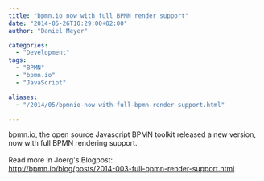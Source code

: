 ```yaml
---
title: "bpmn.io now with full BPMN render support"
date: "2014-05-26T10:29:00+02:00"
author: "Daniel Meyer"

categories:
  - "Development"
tags: 
  - "BPMN"
  - "bpmn.io"
  - "JavaScript"

aliases:
  - "/2014/05/bpmnio-now-with-full-bpmn-render-support.html"

---
```


bpmn.io, the open source Javascript BPMN toolkit released a new version, now with full BPMN rendering support.<br />
<br />
Read more in Joerg's Blogpost:<br />
<a href="http://bpmn.io/blog/posts/2014-003-full-bpmn-render-support.html">http://bpmn.io/blog/posts/2014-003-full-bpmn-render-support.html</a>